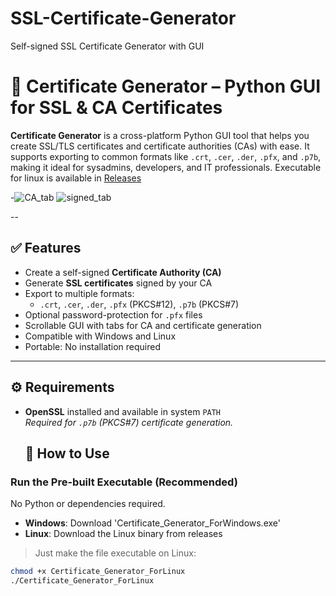 # SSL-Certificate-Generator
Self-signed SSL Certificate Generator with GUI
# 🔐 Certificate Generator – Python GUI for SSL & CA Certificates

**Certificate Generator** is a cross-platform Python GUI tool that helps you create SSL/TLS certificates and certificate authorities (CAs) with ease. It supports exporting to common formats like `.crt`, `.cer`, `.der`, `.pfx`, and `.p7b`, making it ideal for sysadmins, developers, and IT professionals. Executable for linux is available in [Releases](https://github.com/Ev4ld/SSL-Certificate-Generator/releases)
 

-![CA_tab](https://github.com/user-attachments/assets/5f13ddd3-98b3-45af-a078-1405bd39f2d5)
![signed_tab](https://github.com/user-attachments/assets/c7fbc020-078b-4335-a9ae-49ea8d90882c)

--

## ✅ Features

- Create a self-signed **Certificate Authority (CA)**
- Generate **SSL certificates** signed by your CA
- Export to multiple formats:
  - `.crt`, `.cer`, `.der`, `.pfx` (PKCS#12), `.p7b` (PKCS#7)
- Optional password-protection for `.pfx` files
- Scrollable GUI with tabs for CA and certificate generation
- Compatible with Windows and Linux
- Portable: No installation required

---

## ⚙️ Requirements

- **OpenSSL** installed and available in system `PATH`  
  _Required for `.p7b` (PKCS#7) certificate generation._

  ## 🚀 How to Use

### Run the Pre-built Executable (Recommended)

No Python or dependencies required.

- **Windows**: Download 'Certificate_Generator_ForWindows.exe'
- **Linux**: Download the Linux binary from releases

> Just make the file executable on Linux:
```bash
chmod +x Certificate_Generator_ForLinux
./Certificate_Generator_ForLinux
